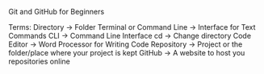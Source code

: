 Git and GitHub for Beginners

Terms: 
  Directory -> Folder
  Terminal or Command Line -> Interface for Text Commands
  CLI -> Command Line Interface
  cd -> Change directory
  Code Editor -> Word Processor for Writing Code
  Repository -> Project or the folder/place where your project is kept
  GitHub -> A website to host you repositories online

